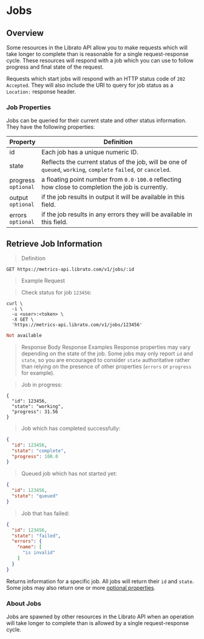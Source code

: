 # Jobs

## Overview

Some resources in the Librato API allow you to make requests which will take longer to complete than is reasonable for a single request-response cycle. These resources will respond with a job which you can use to follow progress and final state of the request.

Requests which start jobs will respond with an HTTP status code of `202 Accepted`. They will also include the URI to query for job status as a `Location:` response header.

### Job Properties

Jobs can be queried for their current state and other status information. They have the following properties:

Property | Definition
-------- | ----------
id | Each job has a unique numeric ID.
state | Reflects the current status of the job, will be one of `queued`, `working`, `complete` `failed`, or `canceled`.
progress<br>`optional` | a floating point number from `0.0-100.0` reflecting how close to completion the job is currently.
output<br>`optional` | if the job results in output it will be available in this field.
errors<br>`optional` | if the job results in any errors they will be available in this field.

## Retrieve Job Information

>Definition

```
GET https://metrics-api.librato.com/v1/jobs/:id
```

>Example Request

>Check status for job `123456`:

```shell
curl \
  -i \
  -u <user>:<token> \
  -X GET \
  'https://metrics-api.librato.com/v1/jobs/123456'
```

```ruby
Not available
```

>Response Body Response Examples Response properties may vary depending on the state of the job. Some jobs may only report `id` and `state`, so you are encouraged to consider `state` authoritative rather than relying on the presence of other properties (`errors` or `progress` for example).

>Job in progress:

```
{
  "id": 123456,
  "state": "working",
  "progress": 31.56
}
```

>Job which has completed successfully:

```json
{
  "id": 123456,
  "state": "complete",
  "progress": 100.0
}
```

>Queued job which has not started yet:

```json
{
  "id": 123456,
  "state": "queued"
}
```

>Job that has failed:

```json
{
  "id": 123456,
  "state": "failed",
  "errors": {
    "name": [
      "is invalid"
    ]
  }
}
```

Returns information for a specific job. All jobs will return their `id` and `state`. Some jobs may also return one or more [optional properties](#jobs).

### About Jobs

Jobs are spawned by other resources in the Librato API when an operation will take longer to complete than is allowed by a single request-response cycle.
